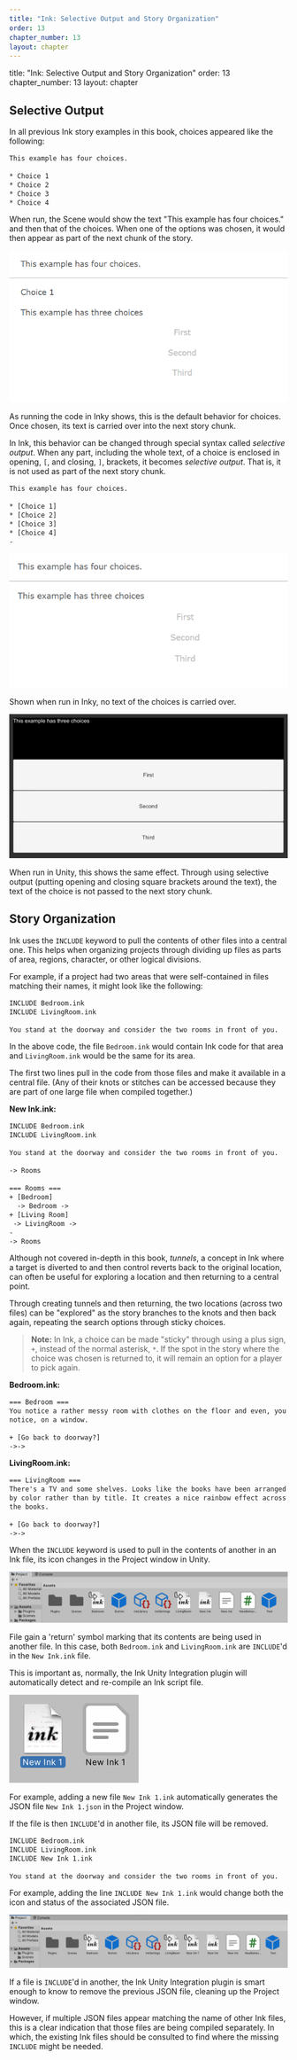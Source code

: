 ```yaml
---
title: "Ink: Selective Output and Story Organization"
order: 13
chapter_number: 13
layout: chapter
---
```


title: "Ink: Selective Output and Story Organization"
order: 13
chapter_number: 13
layout: chapter



## Selective Output

In all previous Ink story examples in this book, choices appeared like the following:

```ink
This example has four choices.

* Choice 1
* Choice 2
* Choice 3
* Choice 4
```

When run, the Scene would show the text "This example has four choices." and then that of the choices. When one of the options was chosen, it would then appear as part of the next chunk of the story.

![alt text](./ChoiceText.png "Text Choice")

As running the code in Inky shows, this is the default behavior for choices. Once chosen, its text is carried over into the next story chunk.

In Ink, this behavior can be changed through special syntax called *selective output*. When any part, including the whole text, of a choice is enclosed in opening, `[`, and closing, `]`, brackets, it becomes *selective output*. That is, it is not used as part of the next story chunk.

```ink
This example has four choices.

* [Choice 1]
* [Choice 2]
* [Choice 3]
* [Choice 4]
-
```

![alt text](./SelectiveOutput.png "Selective Output")

Shown when run in Inky, no text of the choices is carried over.

![alt text](./SelectiveOutputUnity.png "Selective Output: Unity")

When run in Unity, this shows the same effect. Through using selective output (putting opening and closing square brackets around the text), the text of the choice is not passed to the next story chunk.

## Story Organization

Ink uses the `INCLUDE` keyword to pull the contents of other files into a central one. This helps when organizing projects through dividing up files as parts of area, regions, character, or other logical divisions.

For example, if a project had two areas that were self-contained in files matching their names, it might look like the following:

```ink
INCLUDE Bedroom.ink
INCLUDE LivingRoom.ink

You stand at the doorway and consider the two rooms in front of you.
```

In the above code, the file `Bedroom.ink` would contain Ink code for that area and `LivingRoom.ink` would be the same for its area.

The first two lines pull in the code from those files and make it available in a central file. (Any of their knots or stitches can be accessed because they are part of one large file when compiled together.)

**New Ink.ink:**

```ink
INCLUDE Bedroom.ink
INCLUDE LivingRoom.ink

You stand at the doorway and consider the two rooms in front of you.

-> Rooms

=== Rooms ===
+ [Bedroom]
  -> Bedroom ->
+ [Living Room]
 -> LivingRoom ->
-
-> Rooms
```

Although not covered in-depth in this book, *tunnels*, a concept in Ink where a target is diverted to and then control reverts back to the original location, can often be useful for exploring a location and then returning to a central point.

Through creating tunnels and then returning, the two locations (across two files) can be "explored" as the story branches to the knots and then back again, repeating the search options through sticky choices.

> **Note:** In Ink, a choice can be made "sticky" through using a plus sign, `+`, instead of the normal asterisk, `*`. If the spot in the story where the choice was chosen is returned to, it will remain an option for a player to pick again.

**Bedroom.ink:**

```ink
=== Bedroom ===
You notice a rather messy room with clothes on the floor and even, you notice, on a window.

+ [Go back to doorway?]
->->
```

**LivingRoom.ink:**

```ink
=== LivingRoom ===
There's a TV and some shelves. Looks like the books have been arranged by color rather than by title. It creates a nice rainbow effect across the books.

+ [Go back to doorway?]
->->
```

When the `INCLUDE` keyword is used to pull in the contents of another in an Ink file, its icon changes in the Project window in Unity.

![alt text](./IncludedFiles.png "Included Files")

File gain a 'return' symbol marking that its contents are being used in another file. In this case, both `Bedroom.ink` and `LivingRoom.ink` are `INCLUDE`'d in the `New Ink.ink` file.

This is important as, normally, the Ink Unity Integration plugin will automatically detect and re-compile an Ink script file.

![alt text](./AutomaticCompile.png "Automatic Compile")

For example, adding a new file `New Ink 1.ink` automatically generates the JSON file `New Ink 1.json` in the Project window.

If the file is then `INCLUDE`'d in another file, its JSON file will be removed.

```ink
INCLUDE Bedroom.ink
INCLUDE LivingRoom.ink
INCLUDE New Ink 1.ink

You stand at the doorway and consider the two rooms in front of you.
```

For example, adding the line `INCLUDE New Ink 1.ink` would change both the icon and status of the associated JSON file.

![alt text](./JSONRemoved.png "JSON Removed")

If a file is `INCLUDE`'d in another, the Ink Unity Integration plugin is smart enough to know to remove the previous JSON file, cleaning up the Project window.

However, if multiple JSON files appear matching the name of other Ink files, this is a clear indication that those files are being compiled separately. In which, the existing Ink files should be consulted to find where the missing `INCLUDE` might be needed.
